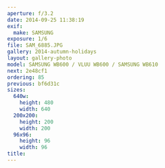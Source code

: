 ```yaml
---
aperture: f/3.2
date: 2014-09-25 11:38:19
exif:
  make: SAMSUNG
exposure: 1/6
file: SAM_6885.JPG
gallery: 2014-autumn-holidays
layout: gallery-photo
model: SAMSUNG WB600 / VLUU WB600 / SAMSUNG WB610
next: 2e48cf1
ordering: 85
previous: bf6d31c
sizes:
  640w:
    height: 480
    width: 640
  200x200:
    height: 200
    width: 200
  96x96:
    height: 96
    width: 96
title: 
---
```

